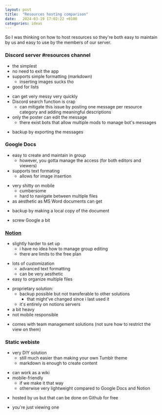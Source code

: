 ```yaml
---
layout: post
title:  "Resources hosting comparison"
date:   2024-03-19 17:02:22 +0100
categories: ideas
---
```



So I was thinking on how to host resources so they're both easy to maintain by us and easy to use by the members of our server.

### Discord server #resources channel
+ the simplest
+ no need to exit the app
+ supports simple formatting (markdown)
  - inserting images sucks tho
+ good for lists
- can get very messy very quickly
- Discord search function is crap
  + can mitigate this issue by posting one message per resource category and adding meaningful descriptions
- only the poster can edit the message
  + there exist bots that allow multiple mods to manage bot's messages
* backup by exporting the messages 

### Google Docs
+ easy to create and maintain in group
  - however, you gotta manage the access (for both editors and viewers)
+ supports text formating
  + allows for image insertion
- very shitty on mobile
  - cumbersome
  - hard to navigate between multiple files
- as aesthetic as MS Word documents can get
* backup by making a local copy of the document 
- screw Google a bit

### [Notion](https://www.notion.so/)
- slightly harder to set up
  - i have no idea how to manage group editing
  - there are limits to the free plan
+ lots of customization
  + advanced text formatting
  + can be very aesthetic
+ easy to organize multiple files
- proprietary solution:
  - backup possible but not transferable to other solutions
    - that might've changed since i last used it
  - it's entirely on notions servers
- a bit heavy
- not mobile responsible
+ comes with team management solutions (not sure how to restrict the view on them)

### Static webiste
- very DIY solution
  + still much easier than making your own Tumblr theme
  * markdown is enough to create content
+ can work as a wiki
+ mobile-friendly
  - if we make it that way
  + otherwise very lightweight compared to Google Docs and Notion 
- hosted by us but that can be done on Github for free 
+ you're just viewing one
